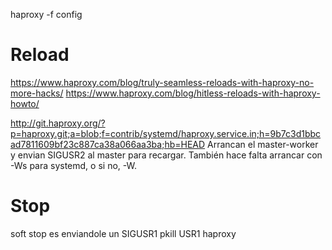 haproxy -f config


# Reload
https://www.haproxy.com/blog/truly-seamless-reloads-with-haproxy-no-more-hacks/
https://www.haproxy.com/blog/hitless-reloads-with-haproxy-howto/

http://git.haproxy.org/?p=haproxy.git;a=blob;f=contrib/systemd/haproxy.service.in;h=9b7c3d1bbcad7811609bf23c887ca38a066aa3ba;hb=HEAD
Arrancan el master-worker y envian SIGUSR2 al master para recargar.
También hace falta arrancar con -Ws para systemd, o si no, -W.


# Stop
soft stop es enviandole un SIGUSR1
pkill USR1 haproxy
